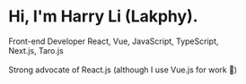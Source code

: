 <h1>
  Hi, I'm Harry Li (Lakphy).
</h1>
Front-end Developer
React, Vue, JavaScript, TypeScript,<br>
Next.js, Taro.js<br>
<br>
Strong advocate of React.js (although I use Vue.js for work 🥹)
<br><br>


